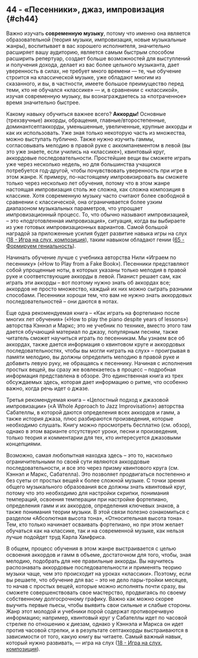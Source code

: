 ## 44 - «Песенники», джаз, импровизация {#ch44}

Важно изучать **современную музыку**, потому что именно она является образовательной (теория музыки, импровизация, новые музыкальные жанры), воспитывает в вас хорошего исполнителя, значительно расширяет вашу аудиторию, является самым быстрым способом расширить репертуар, создает больше возможностей для выступлений и получения дохода, делает из вас более цельного музыканта, дает уверенность в силах, не требует много времени — те, чье обучение строится на классической музыке, уже обладают многим из сказанного, и вы, в частности, имеете большое преимущество перед теми, кто не обучался «классике» — и, в сравнении с «классикой», изучая современную музыку, вы вознаграждаетесь за «потраченное» время значительно быстрее.

Какому навыку обучиться важнее всего? **Аккорды!** Основные (трехзвучные) аккорды, обращения, главные/второстепенные, доминантсептаккорды, уменьшенные, увеличенные, крупные аккорды и как их использовать. Уже зная только некоторую часть из множества, можно выступать публично. Также нужно изучить гаммы, согласовывать мелодию в правой руке с аккомпанементом в левой (вы это уже знаете, если учились на «классике»), квинтовый круг, аккордовые последовательности. Простейшие вещи вы сможете играть уже через несколько недель, но для большинства учащихся потребуется год-другой, чтобы почувствовать уверенность при игре в этом жанре. К примеру, по-настоящему импровизировать вы сможете только через несколько лет обучения, потому что в этом жанре настоящая импровизация столь же сложна, как сложна композиция в классике. Хотя современную музыку часто считают более свободной в сравнении с классической, она ограничивается более узким диапазоном музыкальных параметров, что упрощает импровизационный процесс. То, что обычно называют импровизацией, – это «подготовленная импровизация», ситуация, когда вы выбираете из уже готовых импровизационных вариантов. Самой большой наградой за приложенные усилия будет развитие навыка игры на слух ([18 - Игра на слух, композиция](#ch18)), таким навыком обладают гении ([65 - Формируем гениальность](#ch65)).

Начинать обучение лучше с учебника авторства Нили «Играем по песеннику» («How to Play from a Fake Book»). Песенники представляют собой упрощенные ноты, в которых указаны только мелодия в правой руке и соответствующие аккорды в левой. Пианист решает сам, как играть эти аккорды – вот поэтому нужно знать об аккордах все; аккордов не просто множество, каждый их них можно сыграть разными способами. Песенники хороши тем, что вам не нужно знать аккордовых последовательностей – они даются в нотах.

Еще одна рекомендуемая книга – «Как играть на фортепиано после многих лет обучения» («How to play the piano despite years of lessons») авторства Кэннэл и Маркс; это не учебник по технике, вместо этого там дается обучающий материал по джазу, популярным песням, также читатель сможет научиться играть по песенникам. Мы узнаем все об аккордах, также дается информация о квинтовом круге и аккордовых последовательностях, чтобы вы могли «играть на слух» – проигрывая в памяти мелодию, вы должны определить мелодию в правой руке и добавить левую руку, не обращаясь к песеннику. Начиная с исполнения простых вещей, вы сразу же вовлекаетесь в процесс – подробная информация представлена в обзоре. Это единственная книга из трех обсуждаемых здесь, которая дает информацию о ритме, что особенно важно, когда речь идет о джазе.

Третья рекомендуемая книга – «Целостный подход к джазовой импровизации» («A Whole Approach to Jazz Improvisation») авторства Сабателлы, в которой даются определения всех аккордов и гамм, а также история джаза, плюс разбираются произведения, которые необходимо слушать. Книгу можно просмотреть бесплатно (см. обзор), однако в этом варианте отсутствуют уроки, песни и произведения, только теория и комментарии для тех, кто интересуется джазовыми концепциями.

Возможно, самая любопытная находка здесь – это то, насколько ограничительными по своей сути являются аккордовые последовательности, и все это через призму квинтового круга (см. Кэннэл и Маркс, Сабателла). Это позволяет продвигаться постепенно и без суеты от простых вещей к более сложной музыке. С точки зрения общего музыкального образования все должны знать квинтовый круг, потому что это необходимо для настройки скрипки, понимания темпераций, освоения темперации при настройке фортепиано, определения гамм и их аккордов, определения ключевых знаков, а также понимания теории музыки. В этой связи полезно ознакомиться с разделом «Абсолютная высота тона», «Относительная высота тона». Тем, кто только начинает осваивать фортепиано, но при этом желает обучаться как на классике, так и на современной музыке, как нельзя лучше подойдет труд Карла Хамфриса.

В общем, процесс обучения в этом жанре выстраивается с целью освоения аккордов и гамм в объеме, достаточном для того, чтобы, зная мелодию, подобрать для нее правильные аккорды. Вы научитесь распознавать аккордовые последовательности и применять теорию музыки чаще, чем это происходит на уроках «классики». Поэтому, если вы решаете, что обучение для вас – это не дело пары-тройки месяцев, то начав с простых вещей, которые можно исполнять почти сразу, вы сможете совершенствовать свое мастерство, продвигаясь по своему собственному долгосрочному графику. Важно как можно скорее выучить первые пьесы, чтобы выявить свои сильные и слабые стороны. Жанр этот молодой и учебники порой содержат противоречивую информацию; например, квинтовый круг у Сабателлы идет по часовой стрелке по отношению к диезам, однако у Кэннэла и Маркса он идет против часовой стрелки, и в результате септаккорды выстраиваются в зависимости от того, какую книгу вы читаете. Самый важный навык, который нужно развивать, — игра на слух ([18 - Игра на слух, композиция](#ch18)).

